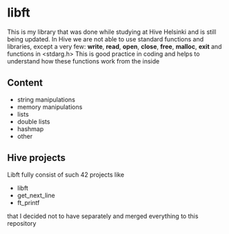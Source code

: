 # libft
This is my library that was done while studying at Hive Helsinki and is still 
being updated. In Hive we are not able to use standard functions and libraries, 
except a very few: **write**, **read**, **open**, **close**, **free**, **malloc**, **exit** and functions in
<stdarg.h>
This is good practice in coding and helps to understand how these functions work from the inside
## Content
- string manipulations 
- memory manipulations
- lists
- double lists
- hashmap
- other

## Hive projects
Libft fully consist of such 42 projects like  
- libft  
- get_next_line   
- ft_printf 
  
that I decided not to have separately and merged everything to this repository
